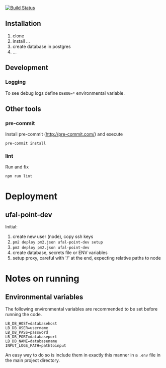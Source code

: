 [![Build Status](https://travis-ci.org/ufal/lindat-billing.svg?branch=master)](https://travis-ci.org/ufal/lindat-billing)

## Installation

1. clone
2. install ...
3. create database in postgres
4. ...

## Development

### Logging

To see debug logs define ```DEBUG=*``` environmental variable.



## Other tools

### pre-commit

Install pre-commit (http://pre-commit.com/) and execute
```
pre-commit install
```

### lint

Run and fix
```
npm run lint
```

# Deployment

## ufal-point-dev

Initial:
1. create new user (node), copy ssh keys
2. ``` pm2 deploy pm2.json ufal-point-dev setup ```
3. ``` pm2 deploy pm2.json ufal-point-dev ```
4. create database, secrets file or ENV variables
5. setup proxy, careful with '/' at the end, expecting relative paths to node



# Notes on running

## Environmental variables

The following environmental variables are recommended to be set before running the code.

```
LB_DB_HOST=databasehost
LB_DB_USER=username
LB_DB_PASS=password
LB_DB_PORT=databaseport
LB_DB_NAME=databasename
INPUT_LOGS_PATH=pathtoinput
```

An easy way to do so is include them in exactly this manner in a `.env` file in the main project directory.